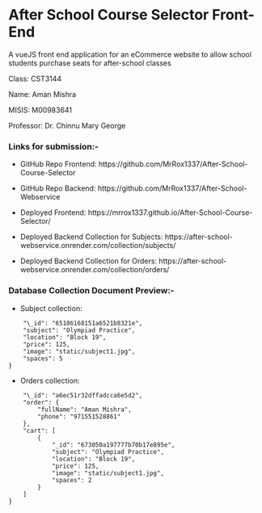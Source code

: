 # After School Course Selector Front-End

A vueJS front end application for an eCommerce website to allow school students purchase seats for after-school classes

<p>Class: CST3144</p>

<p>Name: Aman Mishra</p>

<p>MISIS: M00983641</p>

<p>Professor: Dr. Chinnu Mary George</p>

### Links for submission:-

-   <p>GitHub Repo Frontend: https://github.com/MrRox1337/After-School-Course-Selector</p>
-   <p>GitHub Repo Backend: https://github.com/MrRox1337/After-School-Webservice</p>
-   <p>Deployed Frontend: https://mrrox1337.github.io/After-School-Course-Selector/</p>
-   <p>Deployed Backend Collection for Subjects: https://after-school-webservice.onrender.com/collection/subjects/</p>
-   <p>Deployed Backend Collection for Orders: https://after-school-webservice.onrender.com/collection/orders/</p>

### Database Collection Document Preview:-

-   Subject collection:

```{
    "\_id": "65186168151a6521b8321e",
    "subject": "Olympiad Practice",
    "location": "Block 19",
    "price": 125,
    "image": "static/subject1.jpg",
    "spaces": 5
}
```

-   Orders collection:

```{
    "\_id": "a6ec51r32dffadcca6e5d2",
    "order": {
        "fullName": "Aman Mishra",
        "phone": "971551528861"
    },
    "cart": [
        {
            "_id": "673050a197777b70b17e895e",
            "subject": "Olympiad Practice",
            "location": "Block 19",
            "price": 125,
            "image": "static/subject1.jpg",
            "spaces": 2
        }
    ]
}
```

